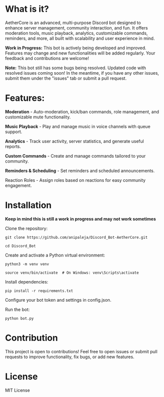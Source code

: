 # What is it?

AetherCore is an advanced, multi-purpose Discord bot designed to enhance server management, community interaction, and fun. It offers moderation tools, music playback, analytics, customizable commands, reminders, and more, all built with scalability and user experience in mind.

**Work in Progress:** This bot is actively being developed and improved. Features may change and new functionalities will be added regularly. Your feedback and contributions are welcome!

**Note:** This bot still has some bugs being resolved. Updated code with resolved issues coming soon! In the meantime, if you have any other issues, submit them under the "issues" tab or submit a pull request. 

# Features: 

**Moderation** - Auto-moderation, kick/ban commands, role management, and customizable mute functionality.

**Music Playback** - Play and manage music in voice channels with queue support.

**Analytics** - Track user activity, server statistics, and generate useful reports.

**Custom Commands** - Create and manage commands tailored to your community.

**Reminders & Scheduling** - Set reminders and scheduled announcements.

Reaction Roles - Assign roles based on reactions for easy community engagement.

# Installation

**Keep in mind this is still a work in progress and may not work sometimes**

Clone the repository:

    git clone https://github.com/anipaleja/Discord_Bot-AetherCore.git
    
    cd Discord_Bot
    
Create and activate a Python virtual environment:

    python3 -m venv venv
    
    source venv/bin/activate  # On Windows: venv\Scripts\activate
    
Install dependencies:

    pip install -r requirements.txt
    
Configure your bot token and settings in config.json.

Run the bot:

    python bot.py

# Contribution
This project is open to contributions! Feel free to open issues or submit pull requests to improve functionality, fix bugs, or add new features.

# License
MIT License
